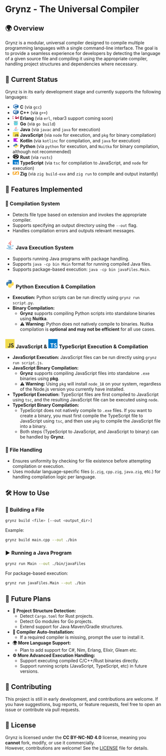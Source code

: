 # Grynz - The Universal Compiler

## 🌍 Overview
Grynz is a modular, universal compiler designed to compile multiple programming languages with a single command-line interface. The goal is to provide a seamless experience for developers by detecting the language of a given source file and compiling it using the appropriate compiler, handling project structures and dependencies where necessary.

## 📌 Current Status
Grynz is in its early development stage and currently supports the following languages:
- <img src="LanguageSvgs\c-original.svg" alt="C" width="20" height="15"/> **C** (via `gcc`)
- <img src="LanguageSvgs\cplusplus-original.svg" alt="CPP" width="20" height="15"/> **C++** (via `g++`)
- <img src="LanguageSvgs\erlang-original.svg" alt="Erlang" width="20" height="15"/> **Erlang** (via `erl`, rebar3 support coming soon)
- <img src="LanguageSvgs\go-original.svg" alt="Go" width="20" height="15"/> **Go** (via `go build`)
- <img src="LanguageSvgs\java-original.svg" alt="Java" width="20" height="15"/> **Java** (via `javac` and `java` for execution)
- <img src="LanguageSvgs\javascript-original.svg" alt="JavaScript" width="20" height="15"/> **JavaScript** (via `node` for execution, and `pkg` for binary compilation)
- <img src="LanguageSvgs\kotlin-original.svg" alt="Go" width="20" height="15"/> **Kotlin** (via `kotlinc` for compilation, and `java` for execution)
- <img src="LanguageSvgs\python-original.svg" alt="Python" width="20" height="15"/> **Python** (via `python` for execution, and `Nuitka` for binary compilation, although not recommended)
- <img src="LanguageSvgs\rust-original.svg" alt="Rust" width="20" height="15"/> **Rust** (via `rustc`)
- <img src="LanguageSvgs\typescript-original.svg" alt="Typescript" width="20" height="15"/> **TypeScript** (via `tsc` for compilation to JavaScript, and `node` for execution)
- <img src="LanguageSvgs\zig-original.svg" alt="Zig" width="20" height="15"/>  **Zig** (via `zig build-exe` and `zig run` to compile and output instantly)

## 🔧 Features Implemented
### 🔨 Compilation System
- Detects file type based on extension and invokes the appropriate compiler.
- Supports specifying an output directory using the `--out` flag.
- Handles compilation errors and outputs relevant messages.

### <img src="LanguageSvgs\java-original.svg" alt="Java" width="30" height="30"/> Java Execution System
- Supports running Java programs with package handling.
- Supports `java -cp bin Main` format for running compiled Java files.
- Supports package-based execution: `java -cp bin javaFiles.Main`.

### <img src="LanguageSvgs\python-original.svg" alt="Python" width="30" height="30"/> Python Execution & Compilation  
- **Execution:** Python scripts can be run directly using `grynz run script.py`.  
- **Binary Compilation:**  
  - **Grynz** supports compiling Python scripts into standalone binaries using **Nuitka**.  
  - **⚠️ Warning:** Python does not natively compile to binaries. Nuitka compilation is **optional and may not be efficient** for all use cases.

### <img src="LanguageSvgs\javascript-original.svg" alt="JavaScript" width="30" height="30"/> JavaScript & <img src="LanguageSvgs\typescript-original.svg" alt="Typescript" width="30" height="30"/> TypeScript Execution & Compilation  
- **JavaScript Execution:** JavaScript files can be run directly using `grynz run script.js`.  
- **JavaScript Binary Compilation:**  
  - **Grynz** supports compiling JavaScript files into standalone `.exe` binaries using **pkg**.  
  - **⚠️ Warning:** Using `pkg` will install `node_18` on your system, regardless of the Node.js version you currently have installed.  
- **TypeScript Execution:** TypeScript files are first compiled to JavaScript using `tsc`, and the resulting JavaScript file can be executed using `node`.  
- **TypeScript Binary Compilation:**  
  - TypeScript does not natively compile to `.exe` files. If you want to create a binary, you must first compile the TypeScript file to JavaScript using `tsc`, and then use `pkg` to compile the JavaScript file into a binary.  
  - Both steps (TypeScript to JavaScript, and JavaScript to binary) can be handled by **Grynz**.

### 📂 File Handling
- Ensures uniformity by checking for file existence before attempting compilation or execution.
- Uses modular language-specific files (`c.zig`, `cpp.zig`, `java.zig`, etc.) for handling compilation logic per language.

## 🛠️ How to Use
### 🔨 Building a File
```sh
grynz build <file> [--out <output_dir>]
```
Example:
```sh
grynz build main.cpp --out ./bin
```

### ▶️ Running a Java Program
```sh
grynz run Main --out ./bin/javaFiles
```
For package-based execution:
```sh
grynz run javaFiles.Main --out ./bin
```

## 🔮 Future Plans
- **📂 Project Structure Detection:**
  - Detect `Cargo.toml` for Rust projects.
  - Detect Go modules for Go projects.
  - Extend support for Java Maven/Gradle structures.
- **🔧 Compiler Auto-Installation:**
  - If a required compiler is missing, prompt the user to install it.
- **🌍 More Language Support:**
  - Plan to add support for C#, Nim, Erlang, Elixir, Gleam etc.
- **⚙️ More Advanced Execution Handling:**
  - Support executing compiled C/C++/Rust binaries directly.
  - Support running scripts (JavaScript, TypeScript, etc) in future versions.

## 🤝 Contributing
This project is still in early development, and contributions are welcome. If you have suggestions, bug reports, or feature requests, feel free to open an issue or contribute via pull requests.

## 📜 License
Grynz is licensed under the **CC BY-NC-ND 4.0** license, meaning you **cannot** fork, modify, or use it commercially.  
However, contributions are welcome! See the [LICENSE](LICENSE) file for details.